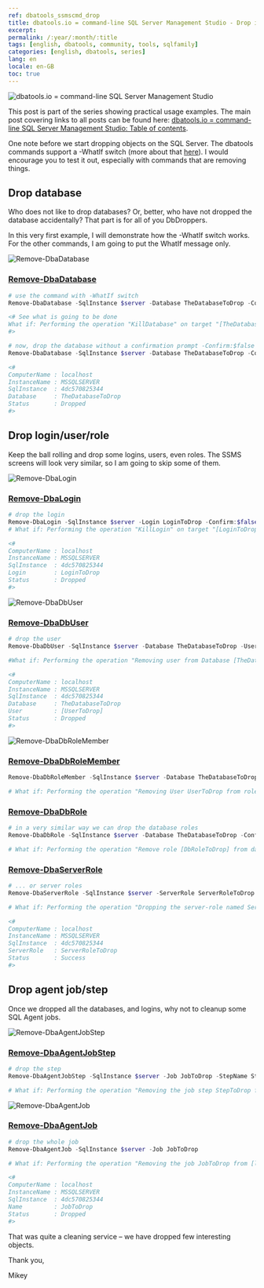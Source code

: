```yaml
---
ref: dbatools_ssmscmd_drop
title: dbatools.io = command-line SQL Server Management Studio - Drop it
excerpt: 
permalink: /:year/:month/:title
tags: [english, dbatools, community, tools, sqlfamily]
categories: [english, dbatools, series]
lang: en
locale: en-GB
toc: true
---
```


![dbatools.io = command-line SQL Server Management Studio](dbatools_ssmscmd.png)

This post is part of the series showing practical usage examples. The main post covering links to all posts can be found here: [dbatools.io = command-line SQL Server Management Studio: Table of contents](https://www.bronowski.it/blog/2020/06/dbatools-io-command-line-sql-server-management-studio-table-of-contents/).

One note before we start dropping objects on the SQL Server. The dbatools commands support a -WhatIf switch (more about that [here](https://docs.microsoft.com/en-us/exchange/whatif-confirm-and-validateonly-switches-exchange-2013-help)). I would encourage you to test it out, especially with commands that are removing things.

## Drop database

Who does not like to drop databases? Or, better, who have not dropped the database accidentally? That part is for all of you DbDroppers.

In this very first example, I will demonstrate how the -WhatIf switch works. For the other commands, I am going to put the WhatIf message only.

![Remove-DbaDatabase](dbatools_ssmscmd_0401_db.png)

### [Remove-DbaDatabase](https://docs.dbatools.io/#Remove-DbaDatabase)

```powershell
# use the command with -WhatIf switch
Remove-DbaDatabase -SqlInstance $server -Database TheDatabaseToDrop -Confirm:$false -WhatIf

<# See what is going to be done
What if: Performing the operation "KillDatabase" on target "[TheDatabaseToDrop] on [localhost,1433]".
#>

# now, drop the database without a confirmation prompt -Confirm:$false
Remove-DbaDatabase -SqlInstance $server -Database TheDatabaseToDrop -Confirm:$false

<#
ComputerName : localhost
InstanceName : MSSQLSERVER
SqlInstance  : 4dc570825344
Database     : TheDatabaseToDrop
Status       : Dropped
#>
```

## Drop login/user/role

Keep the ball rolling and drop some logins, users, even roles. The SSMS screens will look very similar, so I am going to skip some of them.

![Remove-DbaLogin](dbatools_ssmscmd_0402_login.png)

### [Remove-DbaLogin](https://docs.dbatools.io/#Remove-DbaLogin)

```powershell
# drop the login
Remove-DbaLogin -SqlInstance $server -Login LoginToDrop -Confirm:$false 
# What if: Performing the operation "KillLogin" on target "[LoginToDrop] on [localhost,1433]".

<#
ComputerName : localhost
InstanceName : MSSQLSERVER
SqlInstance  : 4dc570825344
Login        : LoginToDrop
Status       : Dropped
#>
```

![Remove-DbaDbUser](dbatools_ssmscmd_0403_dbuser.png)

### [Remove-DbaDbUser](https://docs.dbatools.io/#Remove-DbaDbUser)

```powershell
# drop the user
Remove-DbaDbUser -SqlInstance $server -Database TheDatabaseToDrop -User UserToDrop

#What if: Performing the operation "Removing user from Database [TheDatabaseToDrop]" on target "[UserToDrop]".

<#
ComputerName : localhost
InstanceName : MSSQLSERVER
SqlInstance  : 4dc570825344
Database     : TheDatabaseToDrop
User         : [UserToDrop]
Status       : Dropped
#>
```

![Remove-DbaDbRoleMember](dbatools_ssmscmd_0404_dbrolemember.png)

### [Remove-DbaDbRoleMember](https://docs.dbatools.io/#Remove-DbaDbRoleMember)

```powershell
Remove-DbaDbRoleMember -SqlInstance $server -Database TheDatabaseToDrop -User UserToDrop -Role db_owner

# What if: Performing the operation "Removing User UserToDrop from role: [db_owner] in database [TheDatabaseToDrop]" on target "[localhost,1433]".
```

### [Remove-DbaDbRole](https://docs.dbatools.io/#Remove-DbaDbRole)

```powershell
# in a very similar way we can drop the database roles
Remove-DbaDbRole -SqlInstance $server -Database TheDatabaseToDrop -Confirm:$false

# What if: Performing the operation "Remove role [DbRoleToDrop] from database [TheDatabaseToDrop]" on target "[localhost,1433]".
```

### [Remove-DbaServerRole](https://docs.dbatools.io/#Remove-DbaServerRole)

```powershell
# ... or server roles
Remove-DbaServerRole -SqlInstance $server -ServerRole ServerRoleToDrop -Confirm:$false

# What if: Performing the operation "Dropping the server-role named ServerRoleToDrop on " on target "".

<#
ComputerName : localhost
InstanceName : MSSQLSERVER
SqlInstance  : 4dc570825344
ServerRole   : ServerRoleToDrop
Status       : Success
#>
```

## Drop agent job/step

Once we dropped all the databases, and logins, why not to cleanup some SQL Agent jobs.

![Remove-DbaAgentJobStep](dbatools_ssmscmd_0405_jobstep.png)

### [Remove-DbaAgentJobStep](https://docs.dbatools.io/#Remove-DbaAgentJobStep)

```powershell
# drop the step
Remove-DbaAgentJobStep -SqlInstance $server -Job JobToDrop -StepName StepToDrop

# What if: Performing the operation "Removing the job step StepToDrop for job JobToDrop" on target "localhost,1433".
```

![Remove-DbaAgentJob](dbatools_ssmscmd_0406_job.png)

### [Remove-DbaAgentJob](https://docs.dbatools.io/#Remove-DbaAgentJob)

```powershell
# drop the whole job
Remove-DbaAgentJob -SqlInstance $server -Job JobToDrop

# What if: Performing the operation "Removing the job JobToDrop from [localhost,1433]" on target "localhost,1433".

<#
ComputerName : localhost
InstanceName : MSSQLSERVER
SqlInstance  : 4dc570825344
Name         : JobToDrop
Status       : Dropped
#>
```

That was quite a cleaning service – we have dropped few interesting objects.

Thank you,

Mikey
